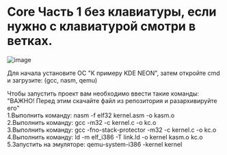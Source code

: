 # Core Часть 1 без клавиатуры, если нужно с клавиатурой смотри в ветках.
![image](https://github.com/IMalygosI/Core/assets/67872855/90d5f65b-626d-431f-acc9-0ea3d5ef70c6)


Для начала установите ОС "К примеру KDE NEON", затем откройте cmd и загрузите: (gcc, nasm, qemu)<br>

Чтобы запустить проект вам необходимо ввести такие команды: "ВАЖНО! Перед этим скачайте файл из репозитория и разархивируйте его"<br>
1.Выполнить команду: nasm -f elf32 kernel.asm -o kasm.o<br>
2.Выполнить команду: gcc -m32 -c kernel.c -o kc.o<br>
3.Выполнить команду: gcc -fno-stack-protector -m32 -c kernel.c -o kc.o<br>
4.Выполнить команду: ld -m elf_i386 -T link.ld -o kernel kasm.o kc.o<br>
5.Запустить на эмуляторе: qemu-system-i386 -kernel kernel<br>
